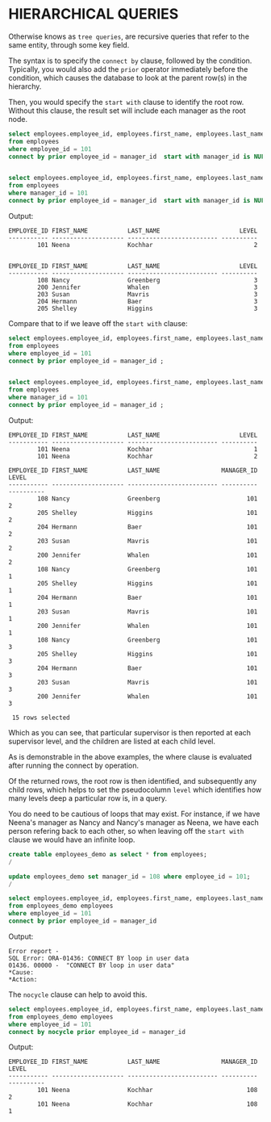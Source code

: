 # HIERARCHICAL QUERIES

Otherwise knows as `tree queries`, are recursive queries that refer to the same entity, through some key field.

The syntax is to specify the `connect by` clause, followed by the condition. Typically, you would also add the `prior` operator immediately before the condition, which causes the database to look at the parent row(s) in the hierarchy.

Then, you would specify the `start with` clause to identify the root row. Without this clause, the result set will include each manager as the root node.

```sql
select employees.employee_id, employees.first_name, employees.last_name, level
from employees
where employee_id = 101
connect by prior employee_id = manager_id  start with manager_id is NULL;


select employees.employee_id, employees.first_name, employees.last_name, level
from employees
where manager_id = 101
connect by prior employee_id = manager_id  start with manager_id is NULL;
```
Output:
```
EMPLOYEE_ID FIRST_NAME           LAST_NAME                      LEVEL
----------- -------------------- ------------------------- ----------
        101 Neena                Kochhar                            2


EMPLOYEE_ID FIRST_NAME           LAST_NAME                      LEVEL
----------- -------------------- ------------------------- ----------
        108 Nancy                Greenberg                          3
        200 Jennifer             Whalen                             3
        203 Susan                Mavris                             3
        204 Hermann              Baer                               3
        205 Shelley              Higgins                            3
```

Compare that to if we leave off the `start with` clause:

```sql
select employees.employee_id, employees.first_name, employees.last_name, level
from employees
where employee_id = 101
connect by prior employee_id = manager_id ;


select employees.employee_id, employees.first_name, employees.last_name, employees.manager_id, level
from employees
where manager_id = 101
connect by prior employee_id = manager_id ;
```
Output:
```
EMPLOYEE_ID FIRST_NAME           LAST_NAME                      LEVEL
----------- -------------------- ------------------------- ----------
        101 Neena                Kochhar                            1
        101 Neena                Kochhar                            2

EMPLOYEE_ID FIRST_NAME           LAST_NAME                 MANAGER_ID      LEVEL
----------- -------------------- ------------------------- ---------- ----------
        108 Nancy                Greenberg                        101          2
        205 Shelley              Higgins                          101          2
        204 Hermann              Baer                             101          2
        203 Susan                Mavris                           101          2
        200 Jennifer             Whalen                           101          2
        108 Nancy                Greenberg                        101          1
        205 Shelley              Higgins                          101          1
        204 Hermann              Baer                             101          1
        203 Susan                Mavris                           101          1
        200 Jennifer             Whalen                           101          1
        108 Nancy                Greenberg                        101          3
        205 Shelley              Higgins                          101          3
        204 Hermann              Baer                             101          3
        203 Susan                Mavris                           101          3
        200 Jennifer             Whalen                           101          3

 15 rows selected
```

Which as you can see, that particular supervisor is then reported at each supervisor level, and the children are listed at each child level.

As is demonstrable in the above examples, the where clause is evaluated after running the connect by operation.

Of the returned rows, the root row is then identified, and subsequently any child rows, which helps to set the pseudocolumn `level` which identifies how many levels deep a particular row is, in a query.

You do need to be cautious of loops that may exist. For instance, if we have Neena's manager as Nancy and Nancy's manager as Neena, we have each person refering back to each other, so when leaving off the `start with` clause we would have an infinite loop.

```sql
create table employees_demo as select * from employees;
/

update employees_demo set manager_id = 108 where employee_id = 101;
/

select employees.employee_id, employees.first_name, employees.last_name, employees.manager_id, level
from employees_demo employees
where employee_id = 101
connect by prior employee_id = manager_id
```
Output:
```
Error report -
SQL Error: ORA-01436: CONNECT BY loop in user data
01436. 00000 -  "CONNECT BY loop in user data"
*Cause:
*Action:
```

The `nocycle` clause can help to avoid this.

```sql
select employees.employee_id, employees.first_name, employees.last_name, employees.manager_id, level
from employees_demo employees
where employee_id = 101
connect by nocycle prior employee_id = manager_id
```
Output:
```
EMPLOYEE_ID FIRST_NAME           LAST_NAME                 MANAGER_ID      LEVEL
----------- -------------------- ------------------------- ---------- ----------
        101 Neena                Kochhar                          108          2
        101 Neena                Kochhar                          108          1
```

